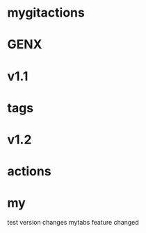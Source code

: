 # mygitactions
# GENX
# v1.1
# tags
# v1.2
# actions
# my
test
version
changes
mytabs
feature
changed

